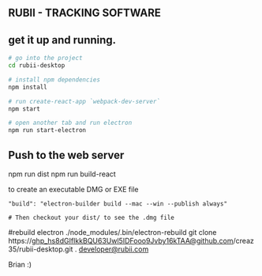 ## RUBII - TRACKING SOFTWARE

## get it up and running.

```bash
# go into the project
cd rubii-desktop

# install npm dependencies
npm install

# run create-react-app `webpack-dev-server`
npm start

# open another tab and run electron
npm run start-electron
```

## Push to the web server

npm run dist
npm run build-react

to create an executable DMG or EXE file
```
"build": "electron-builder build --mac --win --publish always"

# Then checkout your dist/ to see the .dmg file
```

#rebuild electron
./node_modules/.bin/electron-rebuild
git clone https://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@github.com/creaz35/rubii-desktop.git .
developer@rubii.com

Brian :)
